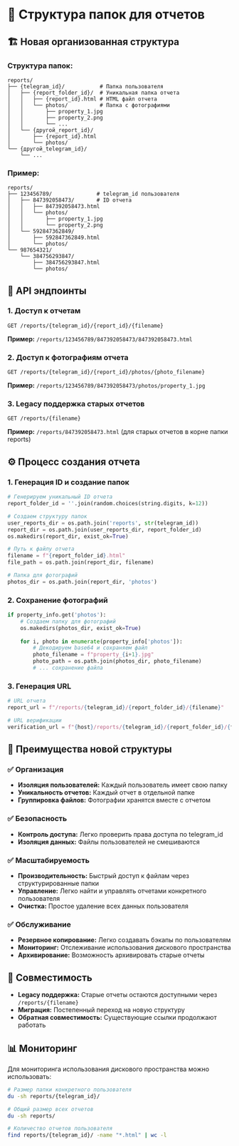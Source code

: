 # 📁 Структура папок для отчетов

## 🏗️ Новая организованная структура

### Структура папок:
```
reports/
├── {telegram_id}/           # Папка пользователя
│   ├── {report_folder_id}/  # Уникальная папка отчета
│   │   ├── {report_id}.html # HTML файл отчета
│   │   └── photos/          # Папка с фотографиями
│   │       ├── property_1.jpg
│   │       ├── property_2.png
│   │       └── ...
│   └── {другой_report_id}/
│       ├── {report_id}.html
│       └── photos/
└── {другой_telegram_id}/
    └── ...
```

### Пример:
```
reports/
├── 123456789/              # telegram_id пользователя
│   ├── 847392058473/       # ID отчета
│   │   ├── 847392058473.html
│   │   └── photos/
│   │       ├── property_1.jpg
│   │       └── property_2.png
│   └── 592847362849/
│       ├── 592847362849.html
│       └── photos/
└── 987654321/
    └── 384756293847/
        ├── 384756293847.html
        └── photos/
```

## 🔗 API эндпоинты

### 1. Доступ к отчетам
```
GET /reports/{telegram_id}/{report_id}/{filename}
```
**Пример:** `/reports/123456789/847392058473/847392058473.html`

### 2. Доступ к фотографиям отчета
```
GET /reports/{telegram_id}/{report_id}/photos/{photo_filename}
```
**Пример:** `/reports/123456789/847392058473/photos/property_1.jpg`

### 3. Legacy поддержка старых отчетов
```
GET /reports/{filename}
```
**Пример:** `/reports/847392058473.html` (для старых отчетов в корне папки reports)

## ⚙️ Процесс создания отчета

### 1. Генерация ID и создание папок
```python
# Генерируем уникальный ID отчета
report_folder_id = ''.join(random.choices(string.digits, k=12))

# Создаем структуру папок
user_reports_dir = os.path.join('reports', str(telegram_id))
report_dir = os.path.join(user_reports_dir, report_folder_id)
os.makedirs(report_dir, exist_ok=True)

# Путь к файлу отчета
filename = f"{report_folder_id}.html"
file_path = os.path.join(report_dir, filename)

# Папка для фотографий
photos_dir = os.path.join(report_dir, 'photos')
```

### 2. Сохранение фотографий
```python
if property_info.get('photos'):
    # Создаем папку для фотографий
    os.makedirs(photos_dir, exist_ok=True)
    
    for i, photo in enumerate(property_info['photos']):
        # Декодируем base64 и сохраняем файл
        photo_filename = f"property_{i+1}.jpg"
        photo_path = os.path.join(photos_dir, photo_filename)
        # ... сохранение файла
```

### 3. Генерация URL
```python
# URL отчета
report_url = f"/reports/{telegram_id}/{report_folder_id}/{filename}"

# URL верификации
verification_url = f"{host}/reports/{telegram_id}/{report_folder_id}/{filename}"
```

## 🎯 Преимущества новой структуры

### ✅ Организация
- **Изоляция пользователей:** Каждый пользователь имеет свою папку
- **Уникальность отчетов:** Каждый отчет в отдельной папке
- **Группировка файлов:** Фотографии хранятся вместе с отчетом

### ✅ Безопасность
- **Контроль доступа:** Легко проверить права доступа по telegram_id
- **Изоляция данных:** Файлы пользователей не смешиваются

### ✅ Масштабируемость
- **Производительность:** Быстрый доступ к файлам через структурированные папки
- **Управление:** Легко найти и управлять отчетами конкретного пользователя
- **Очистка:** Простое удаление всех данных пользователя

### ✅ Обслуживание
- **Резервное копирование:** Легко создавать бэкапы по пользователям
- **Мониторинг:** Отслеживание использования дискового пространства
- **Архивирование:** Возможность архивировать старые отчеты

## 🔧 Совместимость

- **Legacy поддержка:** Старые отчеты остаются доступными через `/reports/{filename}`
- **Миграция:** Постепенный переход на новую структуру
- **Обратная совместимость:** Существующие ссылки продолжают работать

## 📊 Мониторинг

Для мониторинга использования дискового пространства можно использовать:
```bash
# Размер папки конкретного пользователя
du -sh reports/{telegram_id}/

# Общий размер всех отчетов
du -sh reports/

# Количество отчетов пользователя
find reports/{telegram_id}/ -name "*.html" | wc -l
```
